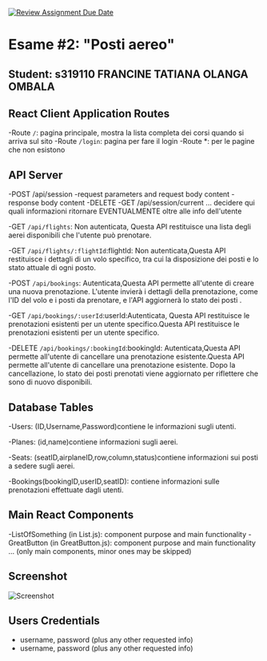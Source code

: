 [![Review Assignment Due Date](https://classroom.github.com/assets/deadline-readme-button-24ddc0f5d75046c5622901739e7c5dd533143b0c8e959d652212380cedb1ea36.svg)](https://classroom.github.com/a/_8yXOlwa)
# Esame #2: "Posti aereo"
## Student: s319110 FRANCINE TATIANA OLANGA OMBALA

## React Client Application Routes

-Route `/`: pagina principale, mostra la lista completa dei corsi quando si arriva sul sito
-Route `/login`: pagina per fare il login
-Route *: per le pagine che non esistono

## API Server

-POST /api/session
 -request parameters and request body content
 -response body content
 -DELETE
-GET /api/session/current ... decidere qui quali informazioni ritornare EVENTUALMENTE oltre alle info dell'utente

-GET `/api/flights`: Non autenticata, Questa API restituisce una lista degli aerei disponibili che l'utente può prenotare.

-GET  `/api/flights/:flightId`:flightId: Non autenticata,Questa API restituisce i dettagli di un volo specifico, tra cui la disposizione dei posti e lo stato attuale di ogni posto.

-POST `/api/bookings`: Autenticata,Questa API permette all'utente di creare una nuova prenotazione.
 L'utente invierà i dettagli della prenotazione, come l'ID del volo e i posti da prenotare, e l'API aggiornerà lo stato dei posti . 

-GET `/api/bookings/:userId`:userId:Autenticata, Questa API restituisce le prenotazioni esistenti per un utente specifico.Questa API restituisce le prenotazioni esistenti per un utente specifico.

-DELETE `/api/bookings/:bookingId`:bookingId: Autenticata,Questa API permette all'utente di cancellare una prenotazione esistente.Questa API permette all'utente di cancellare una prenotazione esistente. Dopo la cancellazione, lo stato dei posti prenotati viene aggiornato per riflettere che sono di nuovo disponibili.

## Database Tables
-Users: (ID,Username,Password)contiene le informazioni sugli utenti. 

-Planes: (id,name)contiene informazioni sugli aerei. 

-Seats: (seatID,airplaneID,row,column,status)contiene informazioni sui posti a sedere sugli aerei. 

-Bookings(bookingID,userID,seatID): contiene informazioni sulle prenotazioni effettuate dagli utenti. 


## Main React Components

-ListOfSomething (in List.js): component purpose and main functionality
-GreatButton (in GreatButton.js): component purpose and main functionality
...
(only main components, minor ones may be skipped)
## Screenshot

![Screenshot](./img/screenshot.jpg)

## Users Credentials

- username, password (plus any other requested info)
- username, password (plus any other requested info)


